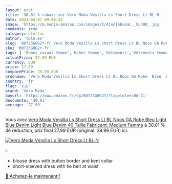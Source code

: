 ```yaml
---
layout: post
title: '30.01 % rabais sur Vero Moda Vmsilla Ls Short Dress Lt BL N'
date: 2021-04-07 09:00:23
image: 'https://m.media-amazon.com/images/I/41nn1SEuoaL._SL400_.jpg'
comments: true
category: ofertas
author: 'tole.es'
slug: 'B0723G8G2Y-fr Vero Moda Vmsilla Ls Short Dress Lt BL Noos GA Robe Bleu...'
sku: 'B0723G8G2Y-fr'
tags: [ 'Robes casual femme','Robes femme','Vêtements','Vêtements femme','vero moda', ]
actualPrice: 27.99 EUR
currency: EUR
price: 27.99
comparePrice: 39.99 EUR
prodname: 'Vero Moda Vmsilla Ls Short Dress Lt BL Noos GA Robe  Bleu  Light Blue Denim Light Blue Denim   40  Taille Fabricant: Medium  Femme'
country: 'fr'
flag: '🇫🇷'
brand: 'Vero Moda'
buyurl: 'https://www.amazon.fr/dp/B0723G8G2Y/?tag=tolees0d-21'
descuento: '30.01'
average: '27.99'
---
```


Vous avez [Vero Moda Vmsilla Ls Short Dress Lt BL Noos GA Robe  Bleu  Light Blue Denim Light Blue Denim   40  Taille Fabricant: Medium  Femme](https://www.amazon.fr/dp/B0723G8G2Y/?tag=tolees0d-21)  à  30.01 % de réduction, prix final  27.99 EUR (original: 39.99 EUR) ici:

[![Vero Moda Vmsilla Ls Short Dress Lt BL N](https://m.media-amazon.com/images/I/41nn1SEuoaL._SL400_.jpg)](https://www.amazon.fr/dp/B0723G8G2Y/?tag=tolees0d-21)

ℹ️:

- blouse dress with button border and kent collar
- short-sleeved dress with tie belt at waist

[🛒 Achetez-le maintenant!!](https://www.amazon.fr/dp/B0723G8G2Y/?tag=tolees0d-21)
